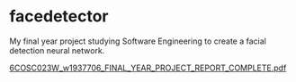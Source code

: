 # facedetector
My final year project studying Software Engineering to create a facial detection neural network.


[6COSC023W_w1937706_FINAL_YEAR_PROJECT_REPORT_COMPLETE.pdf](https://github.com/user-attachments/files/17876172/6COSC023W_w1937706_FINAL_YEAR_PROJECT_REPORT_COMPLETE.pdf)
